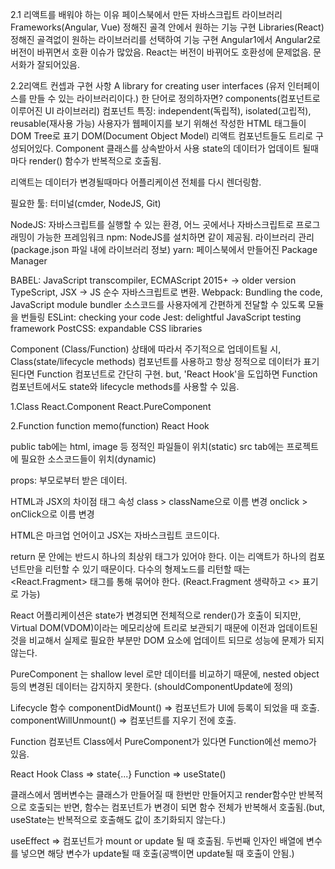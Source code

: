 2.1 리액트를 배워야 하는 이유
페이스북에서 만든 자바스크립트 라이브러리
Frameworks(Angular, Vue)
정해진 골격 안에서 원하는 기능 구현
Libraries(React)
정해진 골격없이 원하는 라이브러리를 선택하여 기능 구현
Angular1에서 Angular2로 버전이 바뀌면서 호환 이슈가 많았음.
React는 버전이 바뀌어도 호환성에 문제없음.
문서화가 잘되어있음.

2.2리액트 컨셉과 구현 사항
A library for creating user interfaces
(유저 인터페이스를 만들 수 있는 라이브러리이다.)
한 단어로 정의하자면? components(컴포넌트로 이루어진 UI 라이브러리)
컴포넌트 특징: independent(독립적), isolated(고립적), reusable(재사용 가능)
사용자가 웹페이지를 보기 위해선 작성한 HTML 태그들이 DOM Tree로 표기
DOM(Document Object Model)
리액트 컴포넌트들도 트리로 구성되어있다.
Component 클래스를 상속받아서 사용
state의 데이터가 업데이트 될때마다 render() 함수가 반복적으로 호출됨.

리액트는 데이터가 변경될때마다 어플리케이션 전체를 다시 렌더링함.

필요한 툴: 터미널(cmder, NodeJS, Git)

NodeJS: 자바스크립트를 실행할 수 있는 환경, 어느 곳에서나 자바스크립트로 프로그래밍이 가능한 프레임워크
npm: NodeJS를 설치하면 같이 제공됨. 라이브러리 관리(package.json 파일 내에 라이브러리 정보)
yarn: 페이스북에서 만들어진 Package Manager

BABEL: JavaScript transcompiler, ECMAScript 2015+ -> older version
TypeScript, JSX -> JS 순수 자바스크립트로 변환.
Webpack: Bundling the code, JavaScript module bundler
소스코드를 사용자에게 간편하게 전달할 수 있도록 모듈을 번들링
ESLint: checking your code
Jest: delightful JavaScript testing framework
PostCSS: expandable CSS libraries

Component (Class/Function)
상태에 따라서 주기적으로 업데이트될 시, Class(state/lifecycle methods) 컴포넌트를 사용하고 항상 정적으로 데이터가 표기된다면 Function 컴포넌트로 간단히 구현.
but, 'React Hook'을 도입하면 Function 컴포넌트에서도 state와 lifecycle methods를 사용할 수 있음.

1.Class
React.Component
React.PureComponent

2.Function
function
memo(function)
React Hook

public tab에는 html, image 등 정적인 파일들이 위치(static)
src tab에는 프로젝트에 필요한 소스코드들이 위치(dynamic)

props: 부모로부터 받은 데이터.

HTML과 JSX의 차이점
태그 속성 class > className으로 이름 변경
onclick > onClick으로 이름 변경

HTML은 마크업 언어이고 JSX는 자바스크립트 코드이다.

return 문 안에는 반드시 하나의 최상위 태그가 있어야 한다. 이는 리액트가 하나의 컴포넌트만을 리턴할 수 있기 때문이다.
다수의 형제노드를 리턴할 때는 <React.Fragment> 태그를 통해 묶어야 한다.
(React.Fragment 생략하고 <> 표기로 가능)

React 어플리케이션은 state가 변경되면 전체적으로 render()가 호출이 되지만,
Virtual DOM(VDOM)이라는 메모리상에 트리로 보관되기 때문에 이전과 업데이트된 것을 비교해서 실제로 필요한 부분만 DOM 요소에 업데이트 되므로 성능에 문제가 되지않는다.

PureComponent 는 shallow level 로만 데이터를 비교하기 때문에, nested object 등의 변경된 데이터는 감지하지 못한다. (shouldComponentUpdate에 정의)

Lifecycle 함수
componentDidMount() => 컴포넌트가 UI에 등록이 되었을 때 호출.
componentWillUnmount() => 컴포넌트를 지우기 전에 호출.

Function 컴포넌트
Class에서 PureComponent가 있다면 Function에선 memo가 있음.

React Hook
Class => state{...}
Function => useState()

클래스에서 멤버변수는 클래스가 만들어질 때 한번만 만들어지고 render함수만 반복적으로 호출되는 반면, 함수는 컴포넌트가 변경이 되면 함수 전체가 반복해서 호출됨.(but, useState는 반복적으로 호출해도 값이 초기화되지 않는다.)

useEffect => 컴포넌트가 mount or update 될 때 호출됨.
두번째 인자인 배열에 변수를 넣으면 해당 변수가 update될 때 호출(공백이면 update될 때 호출이 안됨.)
